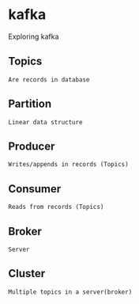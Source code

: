 # kafka
Exploring kafka

Topics
---------------------
```
Are records in database
```

Partition
---------------------
```
Linear data structure
```

Producer
---------------------
```
Writes/appends in records (Topics)
```

Consumer
---------------------
```
Reads from records (Topics)
```

Broker
---------------------
```
Server
```

Cluster
---------------------
```
Multiple topics in a server(broker)
```
